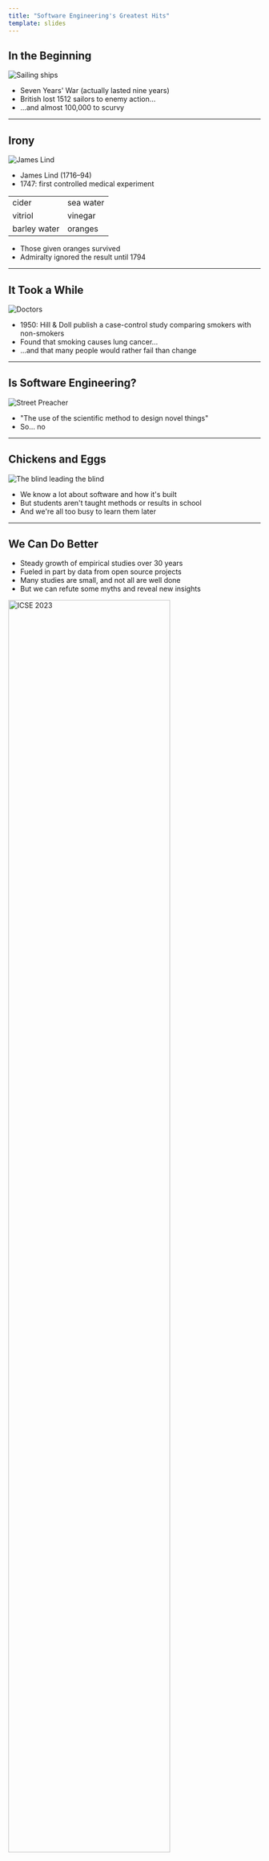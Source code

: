 ```yaml
---
title: "Software Engineering's Greatest Hits"
template: slides
---
```


## In the Beginning

<img src="ships.jpg" alt="Sailing ships" class="center">

-   Seven Years' War (actually lasted nine years)
-   British lost 1512 sailors to enemy action…
-   …and almost 100,000 to scurvy

---

## Irony

<div class="row">
  <div class="col-6 center">
    <img src="james-lind.jpg" alt="James Lind">
  </div>
  <div class="col-6">
    <ul>
      <li>James Lind (1716–94)</li>
      <li>1747: first controlled medical experiment</li>
    </ul>
    <table>
      <tr>
	<td>cider</td>
	<td>sea water</td>
      </tr>
      <tr>
	<td>vitriol</td>
	<td>vinegar</td>
      </tr>
      <tr>
	<td>barley water</td>
	<td>oranges</td>
      </tr>
    </table>
  </div>
</div>

-   Those given oranges survived
-   Admiralty ignored the result until 1794

---

## It Took a While

<img src="doctors.jpg" alt="Doctors" class="center">

-   1950: Hill & Doll publish a case-control study comparing smokers with non-smokers
-   Found that smoking causes lung cancer…
-   …and that many people would rather fail than change

---

## Is Software Engineering?

<img src="./engineer-600.jpg" alt="Street Preacher" class="center">

-   "The use of the scientific method to design novel things"
-   So… no

---

## Chickens and Eggs

<img src="@root/files/talks/blind-leading-blind.png" alt="The blind leading the blind" class="center">

-   We know a lot about software and how it's built
-   But students aren't taught methods or results in school
-   And we're all too busy to learn them later

---

## We Can Do Better

-   Steady growth of empirical studies over 30 years
-   Fueled in part by data from open source projects
-   Many studies are small, and not all are well done
-   But we can refute some myths and reveal new insights

<img src="./icse-2023.png" alt="ICSE 2023" width="80%" class="center">

---

## Are Some Languages Better?

<a href="#Stefik2013">Stefik2013</a>: "An Empirical Investigation into Programming Language Syntax"

-   Measured how easily novices could read:
    -   Perl
    -   Quorum: the language their team is building
    -   Randomo: syntax "designed" by rolling D&D dice
-   Perl is as hard for novices to learn as a language with a randomly-designed syntax

---

## Are Some Languages Better?

-   Second study
    -   More subjects
    -   Multiple assessment strategies
-   Languages in the C family are as hard for novices to learn to read as a randomly-designed language
-   Ruby and Python are significantly easier
-   Quorum is easier still

---

## Productivity

-   <a href="#Prechelt2000">Prechelt2000</a> had programmers implement the same thing in the language of their choice
-   How long did it take?

<img src="productivity.svg" class="center">

---

## Productivity

-   Shortest and longest times were 0.6 and 63 hours
    -   Ratio is 150X (!)
-   But people used 7 different languages
-   If we only look at Java, times are 3.8 vs. 63 hours (17X)
-   But comparing best and worst exaggerates differences
-   90th percentile vs. 50th gives 3.7X

---

## Test-Driven Development

<a href="#Shull2010">Shull2010</a>: "How Effective is Test-Driven Development?"

> …evidence from controlled experiments suggests an
> improvement in productivity when TDD is used.
> However…pilot studies provide mixed evidence, some in
> favor of and others against TDD. In the industrial
> studies…evidence suggests that TDD yields worse
> productivity. Even when considering only the more rigorous
> studies…the evidence is equally split for and against a
> positive effect.

---

## Test-Driven Development

<a href="#Fucci2016">Fucci2016</a>: "An External Replication on the Effects of Test-driven Development Using a Multi-site Blind Analysis Approach"

-   Replication study, 39 professionals, real projects
-   No significant difference between test-first and test-last development
-   "The claimed benefits of TDD may…rather [be] due to the fact that [it] encourages fine-grained steady steps that improve focus and flow."

> I practice TDD…and it works great. We don't need to prove that it works anymore.

---

## Nobody Knows Anything

<a href="#Altadmri2016">Altadmri2016</a>: "37 Million Compilations: Investigating Novice Programming Mistakes in Large-Scale Student Data"

-   Ask educators for learners' most common mistakes
-   Compare their answers to empirical data
-   Weak consensus among educators
-   Weak correlation with observations
-   Educator experience had only weak impact on results

---

## Nobody Knows Anything

Most common actual errors are:

-   Mis-matched parentheses (*not* confusing `=` with `==`)
-   Invoking methods with the wrong arguments
-   Reaching end of non-`void` method without `return`

The three that take the most time to fix are:

-   Confusing  short-circuit logical and bitwise operators
-   Using `==` instead of `.equals` to compare strings
-   Ignoring the return value from a non-void method

---

## A Caution

<a href="#Begel2014">Begel2014</a>: "Analyze This! 145 Questions for Data Scientists in Software Engineering"

-   Ask a bunch of developers to propose questions, then ask another bunch to rate them
-   Developers want to know how people actually use their products
-   They *don't* want assessments of individual performance
    -   Because they're afraid such measures will be weaponized

---

## Open Source

<a href="#Steinmacher2015">Steinmacher2015</a>: "Social Barriers Faced by Newcomers Placing Their First Contribution in Open Source Software Projects"

-   Identify 58 potential barriers
-   What matters most?
    1.  How easy it is to get set up to make a contribution
    1.  How easy it is to find a task to start with
-   Other work has also identified "how warmly first contribution was received"

---

## There Is No "Geek Gene"

<a href="#Patitsas2016">Patitsas2016</a>: "Computer Science Grades Are Not Bimodal"

-   The "geek gene" is computing's most enduring and damaging myth
-   In fact, only 5.8% of course grade distributions at a large university were actually multi-modal
-   But CS faculty are more likely to see distributions as bimodal if they think they're from a CS class
-   Even *more* likely if they believe some students are innately predisposed to do well in CS

---

## Code Metrics

-   Lots of code metrics have been proposed
    -   Halstead's measures
    -   Cyclomatic complexity
    -   Many object-oriented measures
-   But nothing works better than counting lines of code
    -   <a href="#ElEmam2001">ElEmam2001</a>: "Confounding Effects of Class Size on the Validity of Object-Oriented Metrics"
    -   <a href="#Herraiz2010">Herraiz2010</a>: "Beyond Lines of Code: Do We Need More Complexity Metrics?"

---

## Test Flakiness

<a href="#Costa2022">Costa2022</a>: "Test Flakiness Across Programming Languages"

<img src="costa2022-table6.png" class="center">

---

## Who Fixes What?

-   Original authors fix their own simple bugs much faster than other people (<a href="#Zhu2021">Zhu2021</a>)
-   But are more likely to fix or change other things at the same time

<div class="row">
  <div class="col-6 center">
    <img src="bug-fix-time.png" alt="Bug fix time">
  </div>
  <div class="col-6 center">
    <img src="bug-fix-churn.png" alt="Bug fix churn">
  </div>
</div>

---

## Language Features

<div class="row">
  <div class="col-12 center">
    <img src="typescript-features.png" alt="Typescript feature adoption" width="90%">
    <br>
    From [<a href="#Scarsbrook2023">Scarsbrook2023</a>]
  </div>
</div>

-   Nobody knows anything…

---

## Miscellaneous

-   Design patterns
    -   Teaching people design patterns makes them better programmers (<a href="#Tichy2010">Tichy2010</a>)
    -   Three experiments demonstrated cause and effect
    -   This is *not* obvious
    -   Maybe good programmers are just more likely to use patterns
-   Fuzz testing
    -   Invented by accident in 1988 (<a href="#Miller2021">Miller2021</a>)
    -   25-33% of Unix utilities crashed when fuzzed
    -   Thirty years later, "only" 12-20% still crash
    -   [*The Fuzzing Book*](https://www.fuzzingbook.org/)

---

## Miscellaneous

-   Strong typing catches about 15% of bugs (<a href="#Gao2017">Gao2017</a>)
    -   Which is a lot or a little depending on your point of view
-   Only 6-17% of configuration options are set by most users (<a href="#Xu2015">Xu2015</a>)
    -   Only 2%-8% of parameters are configured by more than 90% of users
-   Secret management is a solved problem
    -   But most developers don't know the solutions (<a href="#Basak2023">Basak2023</a>)
---

## What Hasn't Worked?

-   People have tried explaining all of this before

<div class="row">
  <div class="col-3"><img src="./rapid-development.jpg" width="70%"></div>
  <div class="col-3"><img src="./facts-fallacies.jpg" width="70%"></div>
  <div class="col-3"><img src="@root/files/talks/making-software.jpg" width="70%"></div>
</div>

<div class="center">
  <a href="https://neverworkintheory.org/"><strong>https://neverworkintheory.org/</strong></a>
</div>

---

## What Might?

-   Start with a little data science
    -   Using software engineering datasets (because people learn best when examples are relevant)
    -   And Python (because computer science students will probably already know it)
    -   Academically defensible ("Look, math!")
    -   And attractive to students
-   Then replicate a few simple results
-   At this point, students will be able to understand and assess the claims

---

## When We're Done

**Assignment #3**

> Given version control repositories for six software
> projects, determine whether long functions are
> more likely to be buggy than short ones.

-   Requires tool use, model building, and statistics
-   Require students to *do* science
    -   So they *understand* it
    -   So they *value* it

---

## Conclusions

<img src="./wikipedian_protester.png" class="center">

-   The world needs more of this
-   What are you waiting for?

---

## Thank You

<div class="center">
  <p><img src="@root/files/talks/gvwilson.png" width="40%"></p>
  <p><a href="http://third-bit.com">Greg Wilson</a></p>
  <p><a href="mailto:gvwilson@third-bit.com">gvwilson@third-bit.com</a></p>
  <p><a href="http://third-bit.com/talks/greatest-hits/">http://third-bit.com/talks/greatest-hits/</a></p>
</div>

---

## Bibliography

<div class="bibliography">

  <p id="Altadmri2015">[Altadmri2015]
    Amjad Altadmri and Neil C.C. Brown:
    "37 Million Compilations".
    <em>SIGCSE'15</em>,
    <a class="doi" href="https://doi.org/10.1145/2676723.2677258">10.1145/2676723.2677258</a>.
  </p>

  <p id="Basak2023">[Basak2023]
    Setu Kumar Basak, Lorenzo Neil, Bradley Reaves, and Laurie Williams.
    "What challenges do developers face about checked-in secrets in software artifacts?"
    2023.
    <a class="doi" href="https://arxiv.org/abs/2301.12377">arXiv:2301.12377</a>.
  </p>

  <p id="Begel2014">[Begel2014]
    Andrew Begel and Thomas Zimmermann:
    "Analyze this! 145 questions for data scientists in software engineering".
    <em>ICSE'14</em>,
    <a class="doi" href="https://doi.org/10.1145/2568225.2568233">10.1145/2568225.2568233</a>.
  </p>

  <p id="Costa2022">[Costa2022]
    Keila Costa, Ronivaldo Ferreira, Gustavo Pinto, Marcelo d'Amorim, and Breno Miranda:
    "Test flakiness across programming languages."
    <em>IEEE Trans. Software Engineering</em>, 2022,
    <a class="doi" href="https://doi.org/10.1109/tse.2022.3208864">10.1109/tse.2022.3208864</a>.
  </p>

  <p id="DaCosta2017">[DaCosta2017]
    Daniel Alencar da Costa, Shane McIntosh, Christoph Treude, Uirá Kulesza, and Ahmed E. Hassan:
    "The impact of rapid release cycles on the integration delay of fixed issues".
    <em>Empirical Software Engineering</em>, 2017,
    <a class="doi" href="https://doi.org/10.1007/s10664-017-9548-7">10.1007/s10664-017-9548-7</a>.
  </p>

</div>

---

## Bibliography

<div class="bibliography">

  <p id="ElEmam2001">[ElEmam2001]
    Khaled El Emam, Saïda Benlarbi, Nishith Goel, and Shesh N. Rai:
    "The Confounding Effect of Class Size on the Validity of Object-Oriented Metrics".
    <em>IEEE Trans. Software Engineering</em>, 2001,
    <a class="doi" href="https://doi.org/10.1109/32.935855">10.1109/32.935855</a>.
  </p>

  <p id="Fucci2016">[Fucci2016]
    Davide Fucci, Giuseppe Scanniello, Simone Romano, Martin Shepperd, Boyce Sigweni, Fernando Uyaguari, Burak Turhan, Natalia Juristo, and Markku Oivo:
    "An External Replication on the Effects of Test-driven Development Using a Multi-site Blind Analysis Approach".
    <em>ESEM'16</em>,
    <a class="doi" href="https://doi.org/10.1145/2961111.2962592">10.1145/2961111.2962592</a>.
  </p>

  <p id="Gao2017">Zheng Gao, Christian Bird, and Earl T. Barr:
    "To type or not to type: quantifying detectable bugs in JavaScript."
    <em>ICSE'17</em>,
    <a class="doi" href="https://doi.org/10.1109/icse.2017.75">10.1109/icse.2017.75</a>
  </p>

  <p id="Herraiz2010">[Herraiz2010]
    Israel Herraiz and Ahmed E. Hassan:
    "Beyond Lines of Code: Do We Need More Complexity Metrics?".
    In Andy Oram and Greg Wilson (eds.):
    <em>Making Software.</em>
    O'Reilly, 2010, 0596808321.
  </p>

</div>

---

## Bibliography

<div class="bibliography">

  <p id="Kim2023">[Kim2023]
    Jinhan Kim, Jongchan Park, and Shin Yoo:
    "The inversive relationship between bugs and patches: an empirical study."
    2023.
    <a class="doi" href="https://arxiv.org/abs/2303.00303">arXiv:2303.00303</a>.
  </p>

  <p id="McIntosh2021">[McIntosh2021]
    Lukas McIntosh and Caroline D. Hardin:
    "Do Hackathon Projects Change the World? An Empirical Analysis of GitHub Repositories".
    <em>SIGCSE'21</em>,
    <a class="doi" href="https://doi.org/10.1145/3408877.3432435">10.1145/3408877.3432435</a>.
  </p>

  <p id="Miller2020">[Miller2020]
    Barton Miller, Mengxiao Zhang, and Elisa Heymann:
    "The Relevance of Classic Fuzz Testing: Have We Solved This One?".
    <em>IEEE Trans. Software Engineering</em>, 2020,
    <a class="doi" href="https://doi.org/10.1109/tse.2020.3047766">10.1109/tse.2020.3047766</a>.
  </p>

  <p id="Nakshatri2016">[Nakshatri2016]
    Suman Nakshatri, Maithri Hegde, and Sahithi Thandra:
    "Analysis of exception handling patterns in Java projects".
    <em>MSR'16</em>,
    <a class="doi" href="https://doi.org/10.1145/2901739.2903499">10.1145/2901739.2903499</a>.
  </p>

  <p id="Palomba2021">[Palomba2021]
    Fabio Palomba, Damian Andrew Tamburri, Francesca Arcelli Fontana, Rocco Oliveto, Andy Zaidman, and Alexander Serebrenik:
    "Beyond Technical Aspects: How Do Community Smells Influence the Intensity of Code Smells?".
    <em>IEEE Trans. Software Engineering</em>, 2021,
    <a class="doi" href="https://doi.org/10.1109/tse.2018.2883603">10.1109/tse.2018.2883603</a>.
  </p>

</div>

---

## Bibliography

<div class="bibliography">

  <p id="Patitsas2016">[Patitsas2016]
    Elizabeth Patitsas, Jesse Berlin, Michelle Craig, and Steve Easterbrook:
    "Evidence That Computer Science Grades Are Not Bimodal".
    <em>ICER'16</em>,
    <a class="doi" href="https://doi.org/10.1145/2960310.2960312">10.1145/2960310.2960312</a>.
  </p>

  <p id="Prechelt2000">[Prechelt2000]
    Lutz Prechelt:
    "An Empirical Comparison of Seven Programming Languages".
    <em>IEEE Computer</em>, 2000,
    <a class="doi" href="https://doi.org/10.1109/2.876288">10.1109/2.876288</a>.
  </p>

  <p id="Scarsbrook2023">[Scarsbrook2023]
    Joshua D. Scarsbrook, Mark Utting, and Ryan K. L. Ko:
    "Typescript's evolution: an analysis of feature adoption over time."
    2023,
    <a href="https://arxiv.org/abs/2303.09802">arXiv:2303.09802</a>.
  </p>

  <p id="Shull2010">[Shull2010]
    Forrest Shull, Grigori Melnik, Burak Turhan, Lucas Layman, Madeline Diep, and Hakan Erdogmus:
    "What Do We Know about Test-Driven Development?".
    <em>IEEE Software</em>, 2010,
    <a class="doi" href="https://doi.org/10.1109/ms.2010.152">10.1109/ms.2010.152</a>.
  </p>

  <p id="Stefik2013">[Stefik2013]
    Andreas Stefik and Susanna Siebert:
    "An Empirical Investigation into Programming Language Syntax".
    <em>ACM Trans. Computing Education</em>, 2013,
    <a class="doi" href="https://doi.org/10.1145/2534973">10.1145/2534973</a>.
  </p>

</div>

---

## Bibliography

<div class="bibliography">

  <p id="Steinmacher2015">[Steinmacher2015]
    Igor Steinmacher, Tayana Conte, Marco Aurélio Gerosa, and David Redmiles:
    "Social Barriers Faced by Newcomers Placing Their First Contribution in Open Source Software Projects".
    <em>CSCW'15</em>,
    <a class="doi" href="https://doi.org/10.1145/2675133.2675215">10.1145/2675133.2675215</a>.
  </p>

  <p id="Tichy2010">[Tichy2010]
    Walter Tichy:
    "The Evidence for Design Patterns".
    In Andy Oram and Greg Wilson (eds.):
    <em>Making Software.</em>
    O'Reilly, 2010, 0596808321.
  </p>

  <p id="Wessel2020">[Wessel2020]
    Mairieli Wessel, Alexander Serebrenik, Igor Wiese, Igor Steinmacher, and Marco A. Gerosa:
    "Effects of Adopting Code Review Bots on Pull Requests to OSS Projects".
    <em>ICSME'20</em>, <a class="doi" href="https://doi.org/10.1109/icsme46990.2020.00011">10.1109/icsme46990.2020.00011</a>.
  </p>

  <p id="Xu2015">[Xu2015]
    Tianyin Xu, Long Jin, Xuepeng Fan, Yuanyuan Zhou, Shankar Pasupathy, and Rukma Talwadker:
    "Hey,  you have given me too many knobs!: understanding and dealing with over-designed configuration in system software".
    <em>FSE'15</em>,
    <a class="doi" href="https://doi.org/10.1145/2786805.2786852">10.1145/2786805.2786852</a>.
  </p>

</div>

---

## Bibliography

<div class="bibliography">

  <p id="Yuan2014">[Yuan2014]
    Ding Yuan, Yu Luo, Xin Zhuang, Guilherme Renna Rodrigues, Xu Zhao, Yongle Zhang, Pranay U. Jain, and Michael Stumm:
    "Simple testing can prevent most critical failures: an analysis of production failures in distributed data-intensive systems".
    <em>OSDI'14</em>,
    <a class="doi" href="https://doi.org/10.13140/2.1.2044.2889">10.13140/2.1.2044.2889</a>.
  </p>

  <p id="Zhu2021">[Zhu2021]
    Wenhan Zhu and Michael W. Godfrey:
    "Mea culpa: How developers fix their own simple bugs differently from other developers".
    <em>MSR'21</em>,
    <a class="doi" href="https://doi.org/10.1109/msr52588.2021.00065">10.1109/msr52588.2021.00065</a>.
  </p>

  <p id="Zieris2020">[Zieris2020]
    Franz Zieris and Lutz Prechelt:
    "Two Elements of Pair Programming Skill".
    <em>ICSE'20</em>,
    <a class="doi" href="https://doi.org/10.1109/ICSE-NIER52604.2021.00019">10.1109/ICSE-NIER52604.2021.00019</a>.
  </p>

</div>
